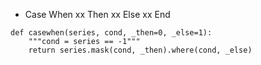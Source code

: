 - Case When xx Then xx Else xx End
```
def casewhen(series, cond, _then=0, _else=1):
    """cond = series == -1"""
    return series.mask(cond, _then).where(cond, _else)
```
